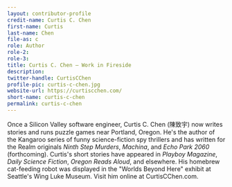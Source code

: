```yaml
---
layout: contributor-profile
credit-name: Curtis C. Chen
first-name: Curtis
last-name: Chen
file-as: c
role: Author
role-2:
role-3:
title: Curtis C. Chen — Work in Fireside
description:
twitter-handle: CurtisCChen
profile-pic: curtis-c-chen.jpg
website-url: https://curtiscchen.com/
short-name: curtis-c-chen
permalink: curtis-c-chen
---
```

Once a Silicon Valley software engineer, Curtis C. Chen (陳致宇) now writes stories and runs puzzle games near Portland, Oregon. He's the author of the Kangaroo series of funny science-fiction spy thrillers and has written for the Realm originals _Ninth Step Murders_, _Machina_, and _Echo Park 2060_ (forthcoming). Curtis's short stories have appeared in _Playboy Magazine_, _Daily Science Fiction_, _Oregon Reads Aloud_, and elsewhere. His homebrew cat-feeding robot was displayed in the "Worlds Beyond Here" exhibit at Seattle's Wing Luke Museum. Visit him online at CurtisCChen.com.
